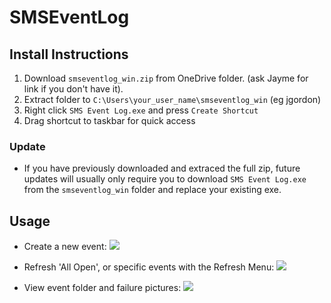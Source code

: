 # SMSEventLog

## Install Instructions
1. Download `smseventlog_win.zip` from OneDrive folder. (ask Jayme for link if you don't have it).
2. Extract folder to `C:\Users\your_user_name\smseventlog_win` (eg jgordon)
3. Right click `SMS Event Log.exe` and press `Create Shortcut`
4. Drag shortcut to taskbar for quick access


### Update
* If you have previously downloaded and extraced the full zip, future updates will usually only require you to download `SMS Event Log.exe` from the `smseventlog_win` folder and replace your existing exe.

## Usage
* Create a new event:
![](_info/gifs/Add-New-Event.gif)

* Refresh 'All Open', or specific events with the Refresh Menu:
![](_info/gifs/Refresh-Events.gif)

* View event folder and failure pictures:
![](_info/gifs/View-Event-Folder.gif)